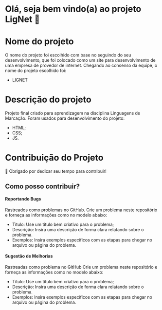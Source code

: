 # Olá, seja bem vindo(a) ao projeto LigNet  👋

# Nome do projeto

O nome do projeto foi escolhido com base no seguindo do seu desenvolvimento, que foi colocado como um site para desenvolvimento de uma empresa de provedor de internet. Chegando ao consenso da equipe, o nome do projeto escolhido foi:
  * LIGNET


# Descrição do projeto

Projeto final criado para aprendizagem na disciplina Linguagens de Marcação. Foram usados para desenvolvimento do projeto:

  * HTML;
  * CSS;
  * JS.

# Contribuição do Projeto

:tada: Obrigado por dedicar seu tempo para contribuir!

## Como posso contribuir?

#### Reportando Bugs

Rastreados como problemas no GitHub.
Crie um problema neste repositório e forneça as informações como no modelo abaixo:

  * Título: Use um título bem criativo para o problema;
  * Descrição: Insira uma descrição de forma clara relatando sobre o problema.
  * Exemplos: Insira exemplos específicos com as etapas para chegar no arquivo ou página do problema.


#### Sugestão de Melhorias

Rastreadas como problema no GitHub
Crie um problema neste repositório e forneça as informações como no modelo abaixo:

  * Título: Use um título bem criativo para o problema;
  * Descrição: Insira uma descrição de forma clara relatando sobre o problema.
  * Exemplos: Insira exemplos específicos com as etapas para chegar no arquivo ou página do problema.
